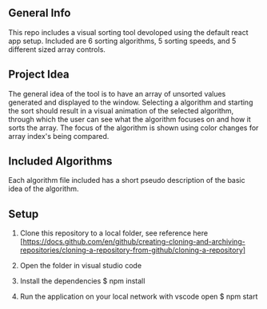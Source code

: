 ## General Info

This repo includes a visual sorting tool devoloped using the default react app setup. Included are 6 sorting algorithms, 5 sorting speeds, and 5
different sized array controls.

## Project Idea

The general idea of the tool is to have an array of unsorted values generated and displayed to the window. Selecting a algorithm and starting the sort should result in a visual animation of the selected algorithm, through which the user can see what the algorithm focuses on and how it sorts the array. The focus of the algorithm is shown using color changes for array index's being compared.

## Included Algorithms

Each algorithm file included has a short pseudo description of the basic idea of the algorithm.

## Setup

1. Clone this repository to a local folder, see reference here [https://docs.github.com/en/github/creating-cloning-and-archiving-repositories/cloning-a-repository-from-github/cloning-a-repository]

2. Open the folder in visual studio code

3. Install the dependencies
   $ npm install

4. Run the application on your local network with vscode open
   $ npm start
